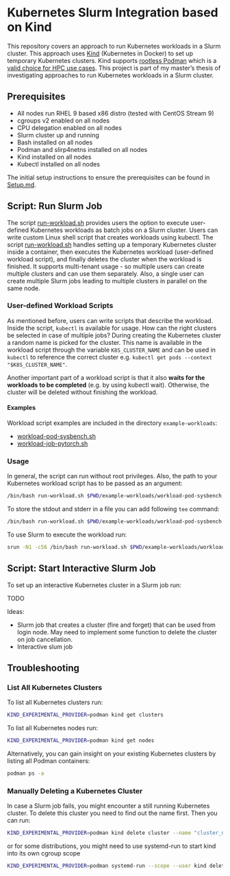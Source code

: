 # Kubernetes Slurm Integration based on Kind

This repository covers an approach to run Kubernetes workloads in a Slurm cluster. 
This approach uses [Kind](https://github.com/kubernetes-sigs/kind) (Kubernetes in Docker) to set up temporary Kubernetes clusters. 
Kind supports [rootless Podman](https://github.com/containers/podman/blob/main/docs/tutorials/rootless_tutorial.md) which is a [valid choice for HPC use cases](https://www.redhat.com/en/blog/podman-paves-road-running-containerized-hpc-applications-exascale-supercomputers).
This project is part of my master’s thesis of investigating approaches to run Kubernetes workloads in a Slurm cluster.

## Prerequisites

- All nodes run RHEL 9 based x86 distro (tested with CentOS Stream 9)
- cgroups v2 enabled on all nodes
- CPU delegation enabled on all nodes
- Slurm cluster up and running
- Bash installed on all nodes
- Podman and slirp4netns installed on all nodes
- Kind installed on all nodes
- Kubectl installed on all nodes

The initial setup instructions to ensure the prerequisites can be found in [Setup.md](Setup.md).

## Script: Run Slurm Job
The script [run-workload.sh](run-workload.sh) provides users the option to execute user-defined Kubernetes workloads as batch jobs on a Slurm cluster.
Users can write custom Linux shell script that creates workloads using kubectl.
The script [run-workload.sh](run-workload.sh) handles setting up a temporary Kubernetes cluster inside a container, 
then executes the Kubernetes workload (user-defined workload script), and finally deletes the cluster when the workload is finished.
It supports multi-tenant usage - so multiple users can create multiple clusters and can use them separately. 
Also, a single user can create multiple Slurm jobs leading to multiple clusters in parallel on the same node.

### User-defined Workload Scripts
As mentioned before, users can write scripts that describe the workload. Inside the script, `kubectl` is available for usage. 
How can the right clusters be selected in case of multiple jobs? 
During creating the Kubernetes cluster a random name is picked for the cluster. 
This name is available in the workload script through the variable `K8S_CLUSTER_NAME` and can be used in `kubectl` to reference the correct cluster e.g. `kubectl get pods --context "$K8S_CLUSTER_NAME"`. 

Another important part of a workload script is that it also **waits for the workloads to be completed** (e.g. by using kubectl wait). 
Otherwise, the cluster will be deleted without finishing the workload.

#### Examples
Workload script examples are included in the directory `example-workloads`: 
- [workload-pod-sysbench.sh](example-workloads/workload-pod-sysbench.sh)
- [workload-job-pytorch.sh](example-workloads/workload-job-pytorch.sh)

### Usage
In general, the script can run without root privileges.
Also, the path to your Kubernetes workload script has to be passed as an argument:
```bash
/bin/bash run-workload.sh $PWD/example-workloads/workload-pod-sysbench.sh
```
To store the stdout and stderr in a file you can add following `tee` command:
```bash
/bin/bash run-workload.sh $PWD/example-workloads/workload-pod-sysbench.sh |& tee log.txt
```

To use Slurm to execute the workload run:
```bash
srun -N1 -c56 /bin/bash run-workload.sh $PWD/example-workloads/workload-pod-sysbench.sh
```

## Script: Start Interactive Slurm Job

To set up an interactive Kubernetes cluster in a Slurm job run:

TODO

Ideas:
- Slurm job that creates a cluster (fire and forget) that can be used from login node. 
May need to implement some function to delete the cluster on job cancellation.
- Interactive slum job
## Troubleshooting

### List All Kubernetes Clusters

To list all Kubernetes clusters run:
```bash
KIND_EXPERIMENTAL_PROVIDER=podman kind get clusters
```
To list all Kubernetes nodes run:
```bash
KIND_EXPERIMENTAL_PROVIDER=podman kind get nodes
```


Alternatively, you can gain insight on your existing Kubernetes clusters by listing all Podman containers:
```bash
podman ps -a
```

### Manually Deleting a Kubernetes Cluster 
In case a Slurm job fails, you might encounter a still running Kubernetes cluster. 
To delete this cluster you need to find out the name first.
Then you can run:
```bash
KIND_EXPERIMENTAL_PROVIDER=podman kind delete cluster --name "cluster_name"
```
or for some distributions, you might need to use systemd-run to start kind into its own cgroup scope
```bash
KIND_EXPERIMENTAL_PROVIDER=podman systemd-run --scope --user kind delete cluster --name "cluster_name"
```
